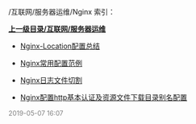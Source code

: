 /互联网/服务器运维/Nginx 索引：


**[上一级目录/互联网/服务器运维](/互联网/服务器运维/index.md)**

- [Nginx-Location配置总结](/互联网/服务器运维/Nginx/Nginx-Location配置总结.md)

- [Nginx常用配置范例](/互联网/服务器运维/Nginx/Nginx常用配置范例.md)

- [Nginx日志文件切割](/互联网/服务器运维/Nginx/Nginx日志文件切割.md)

- [Nginx配置http基本认证及资源文件下载目录别名配置](/互联网/服务器运维/Nginx/Nginx配置http基本认证及资源文件下载目录别名配置.md)


<font size=2 color='grey'> 2019-05-07 16:07 </font>